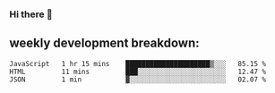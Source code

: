 ### Hi there 👋
## weekly development breakdown:
<!--START_SECTION:waka-->
```text
JavaScript   1 hr 15 mins    █████████████████████▒░░░   85.15 % 
HTML         11 mins         ███░░░░░░░░░░░░░░░░░░░░░░   12.47 % 
JSON         1 min           ▓░░░░░░░░░░░░░░░░░░░░░░░░   02.07 % 
```
<!--END_SECTION:waka-->

<!--
**zazu7765/zazu7765** is a ✨ _special_ ✨ repository because its `README.md` (this file) appears on your GitHub profile.

Here are some ideas to get you started:

- 🔭 I’m currently working on ...
- 🌱 I’m currently learning ...
- 👯 I’m looking to collaborate on ...
- 🤔 I’m looking for help with ...
- 💬 Ask me about ...
- 📫 How to reach me: ...
- 😄 Pronouns: ...
- ⚡ Fun fact: ...
-->
